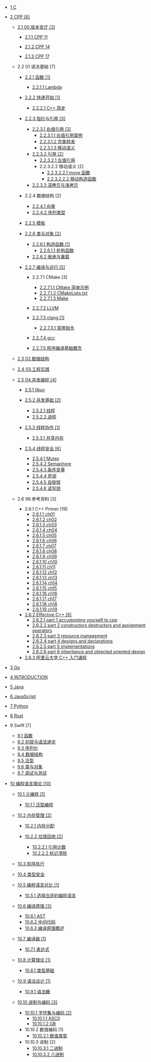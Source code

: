   - [1 C](/C/README.md)
    
  - [2 CPP [6]](/CPP/README.md)
    - [2.1 00.版本变迁 [3]](/CPP/00.版本变迁/README.md)
      - [2.1.1 CPP 11](/CPP/00.版本变迁/CPP%2011/README.md)
        
      - [2.1.2 CPP 14](/CPP/00.版本变迁/CPP%2014/README.md)
        
      - [2.1.3 CPP 17](/CPP/00.版本变迁/CPP%2017/README.md)
        
    - 2.2 01.语法基础 [7]
      - [2.2.1 函数 [1]](/CPP/01.语法基础/函数/README.md)
        - [2.2.1.1 Lambda](/CPP/01.语法基础/函数/Lambda.md)
      - [2.2.2 快速开始 [1]](/CPP/01.语法基础/快速开始/README.md)
        - [2.2.2.1 C++ 简史](/CPP/01.语法基础/快速开始/C++%20简史.md)
      - [2.2.3 指针与引用 [3]](/CPP/01.语法基础/指针与引用/README.md)
        - [2.2.3.1 右值引用 [3]](/CPP/01.语法基础/指针与引用/右值引用/README.md)
          - [2.2.3.1.1 右值引用案例](/CPP/01.语法基础/指针与引用/右值引用/右值引用案例.md)
          - [2.2.3.1.2 完美转发](/CPP/01.语法基础/指针与引用/右值引用/完美转发.md)
          - [2.2.3.1.3 移动语义](/CPP/01.语法基础/指针与引用/右值引用/移动语义.md)
        - [2.2.3.2 引用 [2]](/CPP/01.语法基础/指针与引用/引用/README.md)
          - [2.2.3.2.1 左值引用](/CPP/01.语法基础/指针与引用/引用/左值引用.md)
          - 2.2.3.2.2 移动语义 [2]
            - [2.2.3.2.2.1 move 函数](/CPP/01.语法基础/指针与引用/引用/移动语义/move%20函数.md)
            - [2.2.3.2.2.2 移动构造函数](/CPP/01.语法基础/指针与引用/引用/移动语义/移动构造函数.md)
        - [2.2.3.3 深拷贝与浅拷贝](/CPP/01.语法基础/指针与引用/深拷贝与浅拷贝/README.md)
          
      - 2.2.4 数据结构 [2]
        - [2.2.4.1 向量](/CPP/01.语法基础/数据结构/向量.md)
        - [2.2.4.2 序列类型](/CPP/01.语法基础/数据结构/序列类型.md)
      - [2.2.5 模板](/CPP/01.语法基础/模板/README.md)
        
      - [2.2.6 类与对象 [2]](/CPP/01.语法基础/类与对象/README.md)
        - [2.2.6.1 构造函数 [1]](/CPP/01.语法基础/类与对象/构造函数/README.md)
          - [2.2.6.1.1 析构函数](/CPP/01.语法基础/类与对象/构造函数/析构函数.md)
        - [2.2.6.2 继承与重载](/CPP/01.语法基础/类与对象/继承与重载.md)
      - [2.2.7 编译与运行 [5]](/CPP/01.语法基础/编译与运行/README.md)
        - 2.2.7.1 CMake [3]
          - [2.2.7.1.1 CMake 简单示例](/CPP/01.语法基础/编译与运行/CMake/CMake%20简单示例.md)
          - [2.2.7.1.2 CMakeLists.txt](/CPP/01.语法基础/编译与运行/CMake/CMakeLists.txt.md)
          - [2.2.7.1.3 Make](/CPP/01.语法基础/编译与运行/CMake/Make.md)
        - [2.2.7.2 LLVM](/CPP/01.语法基础/编译与运行/LLVM/README.md)
          
        - [2.2.7.3 clang [1]](/CPP/01.语法基础/编译与运行/clang/README.md)
          - [2.2.7.3.1 常用指令](/CPP/01.语法基础/编译与运行/clang/常用指令.md)
        - [2.2.7.4 gcc](/CPP/01.语法基础/编译与运行/gcc.md)
        - [2.2.7.5 程序编译基础概念](/CPP/01.语法基础/编译与运行/程序编译基础概念.md)
    - [2.3 02.数据结构](/CPP/02.数据结构/README.md)
      
    - [2.4 03.工程实践](/CPP/03.工程实践/README.md)
      
    - [2.5 04.并发编程 [4]](/CPP/04.并发编程/README.md)
      - [2.5.1 libuv](/CPP/04.并发编程/libuv/README.md)
        
      - [2.5.2 并发基础 [2]](/CPP/04.并发编程/并发基础/README.md)
        - [2.5.2.1 线程](/CPP/04.并发编程/并发基础/线程.md)
        - [2.5.2.2 进程](/CPP/04.并发编程/并发基础/进程.md)
      - [2.5.3 线程协作 [1]](/CPP/04.并发编程/线程协作/README.md)
        - [2.5.3.1 共享内存](/CPP/04.并发编程/线程协作/共享内存.md)
      - [2.5.4 线程安全 [6]](/CPP/04.并发编程/线程安全/README.md)
        - [2.5.4.1 Mutex](/CPP/04.并发编程/线程安全/Mutex.md)
        - [2.5.4.2 Semaphore](/CPP/04.并发编程/线程安全/Semaphore.md)
        - [2.5.4.3 条件变量](/CPP/04.并发编程/线程安全/条件变量.md)
        - [2.5.4.4 死锁](/CPP/04.并发编程/线程安全/死锁.md)
        - [2.5.4.5 自旋锁](/CPP/04.并发编程/线程安全/自旋锁.md)
        - [2.5.4.6 读写锁](/CPP/04.并发编程/线程安全/读写锁.md)
    - 2.6 99.参考资料 [3]
      - 2.6.1 C++ Primer [19]
        - [2.6.1.1 ch01](/CPP/99.参考资料/C++%20Primer/ch01.md)
        - [2.6.1.2 ch02](/CPP/99.参考资料/C++%20Primer/ch02.md)
        - [2.6.1.3 ch03](/CPP/99.参考资料/C++%20Primer/ch03.md)
        - [2.6.1.4 ch04](/CPP/99.参考资料/C++%20Primer/ch04.md)
        - [2.6.1.5 ch05](/CPP/99.参考资料/C++%20Primer/ch05.md)
        - [2.6.1.6 ch06](/CPP/99.参考资料/C++%20Primer/ch06.md)
        - [2.6.1.7 ch07](/CPP/99.参考资料/C++%20Primer/ch07.md)
        - [2.6.1.8 ch08](/CPP/99.参考资料/C++%20Primer/ch08.md)
        - [2.6.1.9 ch09](/CPP/99.参考资料/C++%20Primer/ch09.md)
        - [2.6.1.10 ch10](/CPP/99.参考资料/C++%20Primer/ch10.md)
        - [2.6.1.11 ch11](/CPP/99.参考资料/C++%20Primer/ch11.md)
        - [2.6.1.12 ch12](/CPP/99.参考资料/C++%20Primer/ch12.md)
        - [2.6.1.13 ch13](/CPP/99.参考资料/C++%20Primer/ch13.md)
        - [2.6.1.14 ch14](/CPP/99.参考资料/C++%20Primer/ch14.md)
        - [2.6.1.15 ch15](/CPP/99.参考资料/C++%20Primer/ch15.md)
        - [2.6.1.16 ch16](/CPP/99.参考资料/C++%20Primer/ch16.md)
        - [2.6.1.17 ch17](/CPP/99.参考资料/C++%20Primer/ch17.md)
        - [2.6.1.18 ch18](/CPP/99.参考资料/C++%20Primer/ch18.md)
        - [2.6.1.19 ch19](/CPP/99.参考资料/C++%20Primer/ch19.md)
      - [2.6.2 Effective C++ [6]](/CPP/99.参考资料/Effective%20C++/README.md)
        - [2.6.2.1 part 1 accustoming yourself to cpp](/CPP/99.参考资料/Effective%20C++/part-1-accustoming-yourself-to-cpp.md)
        - [2.6.2.2 part 2 constructors destructors and assignment operators](/CPP/99.参考资料/Effective%20C++/part-2-constructors-destructors-and-assignment-operators.md)
        - [2.6.2.3 part 3 resource management](/CPP/99.参考资料/Effective%20C++/part-3-resource-management.md)
        - [2.6.2.4 part 4 designs and declarations](/CPP/99.参考资料/Effective%20C++/part-4-designs-and-declarations.md)
        - [2.6.2.5 part 5 implementations](/CPP/99.参考资料/Effective%20C++/part-5-implementations.md)
        - [2.6.2.6 part 6 inheritance and objected oriented design](/CPP/99.参考资料/Effective%20C++/part-6-inheritance-and-objected-oriented-design.md)
      - [2.6.3 阿里云大学 C++ 入门课程](/CPP/99.参考资料/阿里云大学%20C++%20入门课程/README.md)
        
  - [3 Go](/Go/README.md)
    
  - [4 INTRODUCTION](/INTRODUCTION.md)
  - [5 Java](/Java/README.md)
    
  - [6 JavaScript](/JavaScript/README.md)
    
  - [7 Python](/Python/README.md)
    
  - [8 Rust](/Rust/README.md)
    
  - 9 Swift [7]
    - [9.1 函数](/Swift/函数.md)
    - [9.2 初窥与语法速览](/Swift/初窥与语法速览.md)
    - [9.3 序列化](/Swift/序列化.md)
    - [9.4 数据结构](/Swift/数据结构.md)
    - [9.5 泛型](/Swift/泛型.md)
    - [9.6 类与对象](/Swift/类与对象.md)
    - [9.7 调试与测试](/Swift/调试与测试.md)
  - [10 编程语言理论 [10]](/编程语言理论/README.md)
    - [10.1 元编程 [1]](/编程语言理论/元编程/README.md)
      - [10.1.1 泛型编程](/编程语言理论/元编程/泛型编程.md)
    - [10.2 内存管理 [2]](/编程语言理论/内存管理/README.md)
      - [10.2.1 内存分配](/编程语言理论/内存管理/内存分配/README.md)
        
      - [10.2.2 垃圾回收 [2]](/编程语言理论/内存管理/垃圾回收/README.md)
        - [10.2.2.1 引用计数](/编程语言理论/内存管理/垃圾回收/引用计数.md)
        - [10.2.2.2 标记清除](/编程语言理论/内存管理/垃圾回收/标记清除.md)
    - [10.3 程序执行](/编程语言理论/程序执行/README.md)
      
    - [10.4 类型安全](/编程语言理论/类型安全/README.md)
      
    - [10.5 编程语言对比 [1]](/编程语言理论/编程语言对比/README.md)
      - [10.5.1 选择合适的编程语言](/编程语言理论/编程语言对比/选择合适的编程语言.md)
    - [10.6 编译原理 [3]](/编程语言理论/编译原理/README.md)
      - [10.6.1 AST](/编程语言理论/编译原理/AST.md)
      - [10.6.2 中间代码](/编程语言理论/编译原理/中间代码.md)
      - [10.6.3 编译原理概述](/编程语言理论/编译原理/编译原理概述.md)
    - [10.7 编译器 [1]](/编程语言理论/编译器/README.md)
      - [10.7.1 表达式](/编程语言理论/编译器/表达式.md)
    - [10.8 计算理论 [1]](/编程语言理论/计算理论/README.md)
      - [10.8.1 类型基础](/编程语言理论/计算理论/类型基础.md)
    - [10.9 语法设计 [1]](/编程语言理论/语法设计/README.md)
      - [10.9.1 语法糖](/编程语言理论/语法设计/语法糖.md)
    - [10.10 进制与编码 [3]](/编程语言理论/进制与编码/README.md)
      - [10.10.1 字符集与编码 [2]](/编程语言理论/进制与编码/字符集与编码/README.md)
        - [10.10.1.1 ASCII](/编程语言理论/进制与编码/字符集与编码/ASCII.md)
        - [10.10.1.2 GB](/编程语言理论/进制与编码/字符集与编码/GB.md)
      - 10.10.2 数值编码 [1]
        - [10.10.2.1 数值类型](/编程语言理论/进制与编码/数值编码/数值类型.md)
      - 10.10.3 进制 [2]
        - [10.10.3.1 二进制](/编程语言理论/进制与编码/进制/二进制.md)
        - [10.10.3.2 八进制](/编程语言理论/进制与编码/进制/八进制.md)
